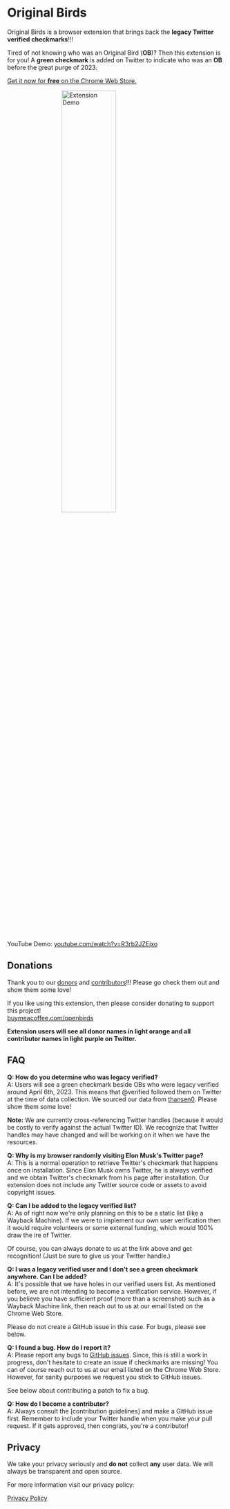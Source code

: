 # Original Birds

Original Birds is a browser extension that brings back the **legacy Twitter verified checkmarks**!!!

Tired of not knowing who was an Original Bird (**OB**)? Then this extension is for you! A **green checkmark** is added on Twitter to indicate who was an **OB** before the great purge of 2023.

[Get it now for **free** on the Chrome Web Store.](https://chrome.google.com/webstore/detail/original-birds/chhgbpmapfgibdoimakecicdlhhmkpjn)

<img src="https://chromestone.github.io/OriginalBirds/images/reynolds.png" alt="Extension Demo" style="width: 50%;display: block;margin-left: auto;margin-right: auto">

YouTube Demo: [youtube.com/watch?v=R3rb2JZEjxo](https://www.youtube.com/watch?v=R3rb2JZEjxo)

## Donations

Thank you to our [donors](donors.md) and [contributors](contributors.md)!!! Please go check them out and show them some love!

If you like using this extension, then please consider donating to support this project!<br />
[buymeacoffee.com/openbirds](https://www.buymeacoffee.com/openbirds)

**Extension users will see all donor names in light orange and all contributor names in light purple on Twitter.**

## FAQ

**Q: How do you determine who was legacy verified?**<br />
A: Users will see a green checkmark beside OBs who were legacy verified around April 6th, 2023. This means that @verified followed them on Twitter at the time of data collection. We sourced our data from [thansen0](https://github.com/thansen0/verified_twitters). Please show them some love!

**Note:** We are currently cross-referencing Twitter handles (because it would be costly to verify against the actual Twitter ID). We recognize that Twitter handles may have changed and will be working on it when we have the resources.

**Q: Why is my browser randomly visiting Elon Musk's Twitter page?**<br />
A: This is a normal operation to retrieve Twitter's checkmark that happens once on installation. Since Elon Musk owns Twitter, he is always verified and we obtain Twitter's checkmark from his page after installation. Our extension does not include any Twitter source code or assets to avoid copyright issues.

**Q: Can I be added to the legacy verified list?**<br />
A: As of right now we're only planning on this to be a static list (like a Wayback Machine). If we were to implement our own user verification then it would require volunteers or some external funding, which would 100% draw the ire of Twitter.

Of course, you can always donate to us at the link above and get recognition! (Just be sure to give us your Twitter handle.)

**Q: I was a legacy verified user and I don't see a green checkmark anywhere. Can I be added?**<br />
A: It's possible that we have holes in our verified users list. As mentioned before, we are not intending to become a verification service. However, if you believe you have sufficient proof (more than a screenshot) such as a Wayback Machine link, then reach out to us at our email listed on the Chrome Web Store.

Please do not create a GitHub issue in this case. For bugs, please see below.

**Q: I found a bug. How do I report it?**<br />
A: Please report any bugs to [GitHub issues](https://github.com/chromestone/OriginalBirds/issues). Since, this is still a work in progress, don't hesitate to create an issue if checkmarks are missing! You can of course reach out to us at our email listed on the Chrome Web Store. However, for sanity purposes we request you stick to GitHub issues.

See below about contributing a patch to fix a bug.

**Q: How do I become a contributor?**<br />
A: Always consult the [contribution guidelines] and make a GitHub issue first. Remember to include your Twitter handle when you make your pull request. If it gets approved, then congrats, you're a contributor!

## Privacy

We take your privacy seriously and **do not** collect **any** user data. We will always be transparent and open source.

For more information visit our privacy policy:

[Privacy Policy](privacy.md)

